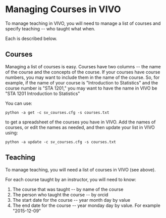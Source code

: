 # Managing Courses in VIVO

To manage teaching in VIVO, you will need to manage a list of courses and specify teaching -- who taught what when.

Each is described below.

## Courses

Managing a list of courses is easy.  Courses have two columns -- the name of the course and the concepts of the 
course.  If your courses  have course numbers, you may want to include them in the name of the course.  So, for 
example, if the name of
your course is "Introduction to Statistics" and the course number is "STA 1201," you may want to have the name in 
VIVO be "STA 1201 Introduction to Statistics"

You can use:

    python -a get -c sv_courses.cfg -s courses.txt
    
to get a spreadsheet of the courses you have in VIVO.  Add the names of courses, or edit the names as needed,
and then update your list in VIVO using:

    python -a update -c sv_courses.cfg -s courses.txt
    
## Teaching

To manage teaching, you will need a list of courses in VIVO (see above).

For each course taught by an instructor, you will need to know:

1. The course that was taught -- by name of the course
1. The person who taught the course -- by orcid 
1. The start date for the course -- year month day by value
1. The end date for the course -- year monday day by value.  For example "2015-12-09"